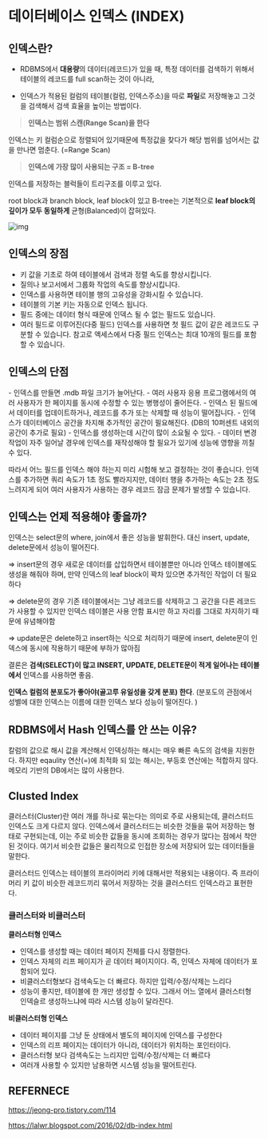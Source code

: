 # 데이터베이스 인덱스 (INDEX)

## 인덱스란?

- RDBMS에서 **대용량**의 데이터(레코드)가 있을 때, 특정 데이터를 검색하기 위해서 테이블의 레코드를 full scan하는 것이 아니라,

- 인덱스가 적용된 컬럼의 테이블(컬럼, 인덱스주소)을 따로 **파일**로 저장해놓고 그것을 검색해서 검색 효율을 높이는 방법이다.

  

> **인덱스는 범위 스캔(Range Scan)을 한다**

인덱스는 키 컬럼순으로 정렬되어 있기때문에 특정값을 찾다가 해당 범위를 넘어서는 값을 만나면 멈춘다. (=Range Scan)

> **인덱스에 가장 많이 사용되는 구조 = B-tree**

인덱스를 저장하는 블럭들이 트리구조를 이루고 있다.

root block과 branch block, leaf block이 있고 B-tree는 기본적으로 **leaf block의 깊이가 모두 동일하게** 균형(Balanced)이 잡혀있다.

![img](https://t1.daumcdn.net/cfile/tistory/99BB6C4D5A45E8F935)

## 인덱스의 장점

- 키 값을 기초로 하여 테이블에서 검색과 정렬 속도를 향상시킵니다.
- 질의나 보고서에서 그룹화 작업의 속도를 향상시킵니다.
-  인덱스를 사용하면 테이블 행의 고유성을 강화시킬 수 있습니다.
- 테이블의 기본 키는 자동으로 인덱스 됩니다.
- 필드 중에는 데이터 형식 때문에 인덱스 될 수 없는 필드도 있습니다.
- 여러 필드로 이루어진(다중 필드) 인덱스를 사용하면 첫 필드 값이 같은 레코드도 구분할  수 있습니다.
   참고로 액세스에서 다중 필드 인덱스는 최대 10개의 필드를 포함할 수 있습니다.

## 인덱스의 단점

\- 인덱스를 만들면 .mdb 파일 크기가 늘어난다.
\- 여러 사용자 응용 프로그램에서의 여러 사용자가 한 페이지를 동시에 수정할 수 있는 병행성이 줄어든다.
\- 인덱스 된 필드에서 데이터를 업데이트하거나, 레코드를 추가 또는 삭제할 때 성능이 떨어집니다.
\- 인덱스가 데이터베이스 공간을 차지해 추가적인 공간이 필요해진다. (DB의 10퍼센트 내외의 공간이 추가로 필요)
\- 인덱스를 생성하는데 시간이 많이 소요될 수 있다.
\- 데이터 변경 작업이 자주 일어날 경우에 인덱스를 재작성해야 할 필요가 있기에 성능에 영향을 끼칠 수 있다.



따라서 어느 필드를 인덱스 해야 하는지 미리 시험해 보고 결정하는 것이 좋습니다. 인덱스를 추가하면 쿼리 속도가 1초 정도 빨라지지만, 데이터 행을 추가하는 속도는 2초 정도 느려지게 되어 여러 사용자가 사용하는 경우 레코드 잠금 문제가 발생할 수 있습니다.





## **인덱스는 언제 적용해야 좋을까?**

인덱스는 select문의 where, join에서 좋은 성능을 발휘한다. 대신 insert, update, delete문에서 성능이 떨어진다.

=> insert문의 경우 새로운 데이터를 삽입하면서 테이블뿐만 아니라 인덱스 테이블에도 생성을 해줘야 하며, 만약 인덱스의 leaf block이 꽉차 있으면 추가적인 작업이 더 필요하다

=> delete문의 경우 기존 테이블에서는 그냥 레코드를 삭제하고 그 공간을 다른 레코드가 사용할 수 있지만 인덱스 테이블은 사용 안함 표시만 하고 자리를 그대로 차지하기 때문에 유념해야함

=> update문은 delete하고 insert하는 식으로 처리하기 때문에 insert, delete문이 인덱스에 동시에 작용하기 때문에 부하가 많아짐

결론은 **검색(SELECT)이 많고 INSERT, UPDATE, DELETE문이 적게 일어나는 테이블에서** 인덱스를 사용하면 좋음.

 **인덱스 컬럼의 분포도가 좋아야(골고루 유일성을 갖게 분포) 한다**. (분포도의 관점에서 성별에 대한 인덱스는 이름에 대한 인덱스 보다 성능이 떨어진다. )



## RDBMS에서 Hash 인덱스를 안 쓰는 이유?

칼럼의 값으로 해시 값을 계산해서 인덱싱하는 해시는 매우 빠른 속도의 검색을 지원한다. 하지만 eqaulity 연산(=)에 최적화 되 있는 해시는, 부등호 연산에는 적합하지 않다. 메모리 기반의 DB에서는 많이 사용한다.



## Clusted Index

클러스터(Cluster)란 여러 개를 하나로 묶는다는 의미로 주로 사용되는데, 클러스터드 인덱스도 크게 다르지 않다. 인덱스에서 클러스터드는 비슷한 것들을 묶어 저장하는 형태로 구현되는데, 이는 주로 비슷한 값들을 동시에 조회하는 경우가 많다는 점에서 착안된 것이다. 여기서 비슷한 값들은 물리적으로 인접한 장소에 저장되어 있는 데이터들을 말한다.

클러스터드 인덱스는 테이블의 프라이머리 키에 대해서만 적용되는 내용이다. 즉 프라이머리 키 값이 비슷한 레코드끼리 묶어서 저장하는 것을 클러스터드 인덱스라고 표현한다.



### 클러스터와 비클러스터

**클러스터형 인덱스**

- 인덱스를 생성할 때는 데이터 페이지 전체를 다시 정렬한다.
- 인덱스 자체의 리프 페이지가 곧 데이터 페이지이다. 즉, 인덱스 자체에 데이터가 포함되어 있다.
- 비클러스터형보다 검색속도는 더 빠르다. 하지만 입력/수정/삭제는 느리다
- 성능이 좋지만, 테이블에 한 개만 생성할 수 있다. 그래서 어느 열에서 클러스터형 인덱슬르 생성하느냐에 따라 시스템 성능이 달라진다.

**비클러스터형 인덱스**

- 데이터 페이지를 그냥 둔 상태에서 별도의 페이지에 인덱스를 구성한다
- 인덱스의 리프 페이지는 데이터가 아니라, 데이터가 위치하는 포인터이다. 
- 클러스터형 보다 검색속도는 느리지만 입력/수정/삭제는 더 빠르다
- 여러개 사용할 수 있지만 남용하면 시스템 성능을 떨어트린다.





## REFERNECE

https://jeong-pro.tistory.com/114

https://lalwr.blogspot.com/2016/02/db-index.html